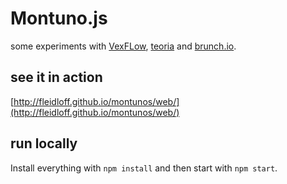 # Montuno.js

some experiments with [VexFLow](http://www.vexflow.com/), [teoria](https://github.com/saebekassebil/teoria) and [brunch.io](http://www.brunch.io/).

## see it in action
[http://fleidloff.github.io/montunos/web/](http://fleidloff.github.io/montunos/web/)

## run locally

Install everything with `npm install` and then start with `npm start`.
